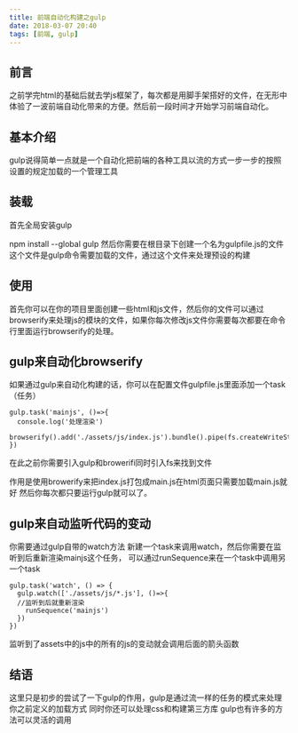 ```yaml
---
title: 前端自动化构建之gulp
date: 2018-03-07 20:40
tags: [前端, gulp]
---
```



## 前言
之前学完html的基础后就去学js框架了，每次都是用脚手架搭好的文件，在无形中体验了一波前端自动化带来的方便。然后前一段时间才开始学习前端自动化。
<!--more-->

## 基本介绍
gulp说得简单一点就是一个自动化把前端的各种工具以流的方式一步一步的按照设置的规定加载的一个管理工具

## 装载
首先全局安装gulp

npm install --global gulp
然后你需要在根目录下创建一个名为gulpfile.js的文件
这个文件是gulp命令需要加载的文件，通过这个文件来处理预设的构建

## 使用
首先你可以在你的项目里面创建一些html和js文件，然后你的文件可以通过browserify来处理js的模块的文件，如果你每次修改js文件你需要每次都要在命令行里面运行browserify的处理。

## gulp来自动化browserify
如果通过gulp来自动化构建的话，你可以在配置文件gulpfile.js里面添加一个task（任务）
```
gulp.task('mainjs', ()=>{
  console.log('处理渲染')
  browserify().add('./assets/js/index.js').bundle().pipe(fs.createWriteStream('./js/main.js'))
})
```
在此之前你需要引入gulp和browerifi同时引入fs来找到文件

作用是使用browerify来把index.js打包成main.js在html页面只需要加载main.js就好
然后你每次都只要运行gulp就可以了。

## gulp来自动监听代码的变动
 你需要通过gulp自带的watch方法
新建一个task来调用watch，然后你需要在监听到后重新渲染mainjs这个任务，
可以通过runSequence来在一个task中调用另一个task

 
```
gulp.task('watch', () => {
  gulp.watch(['./assets/js/*.js'], ()=>{
  //监听到后就重新渲染
    runSequence('mainjs')
  })
})
```
监听到了assets中的js中的所有的js的变动就会调用后面的箭头函数

## 结语
这里只是初步的尝试了一下gulp的作用，gulp是通过流一样的任务的模式来处理你之前定义的加载方式
同时你还可以处理css和构建第三方库
gulp也有许多的方法可以灵活的调用